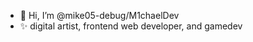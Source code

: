 - 👋 Hi, I’m @mike05-debug/M1chaelDev
- ✨ digital artist, frontend web developer, and gamedev

<!---
mike05-debug/mike05-debug is a ✨ special ✨ repository because its `README.md` (this file) appears on your GitHub profile.
You can click the Preview link to take a look at your changes.
--->
